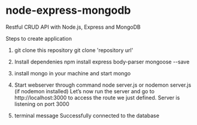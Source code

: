 # node-express-mongodb

Restful CRUD API with Node.js, Express and MongoDB

Steps to create application 

1. git clone this repository 
git clone 'repository url'

2. Install dependenies
npm install express body-parser mongoose --save

3. install mongo in your machine and start mongo

4. Start webserver through command
  node server.js or
  nodemon server.js (if nodemon installed)
  Let’s now run the server and go to http://localhost:3000 to access the route we just defined.
  Server is listening on port 3000
  
5. terminal message 
  Successfully connected to the database

